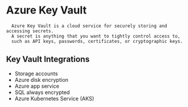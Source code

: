 # Azure Key Vault
      Azure Key Vault is a cloud service for securely storing and accessing secrets.
      A secret is anything that you want to tightly control access to, 
      such as API keys, passwords, certificates, or cryptographic keys.
      
## Key Vault Integrations
  - Storage accounts
  - Azure disk encryption
  - Azure app service
  - SQL always encrypted
  - Azure Kubernetes Service (AKS)

